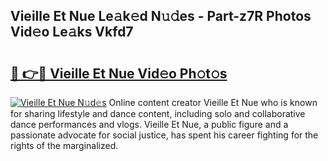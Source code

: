 ## Vieille Et Nue Le𝚊k𝚎d N𝚞𝚍es - Part-z7R Photos Vid𝚎o Le𝚊ks Vkfd7

# <h2><a href="http://fb6spt.evod.top/?m=Vieille+Et+Nue">🔗 👉🔴 Vieille Et Nue Vid𝚎o Ph𝚘t𝚘s</a></h2>

[![Vieille Et Nue N𝚞d𝚎s](https://i.imgur.com/8V9OHl7.gif)](http://fb6spt.evod.top/?m=Vieille+Et+Nue)
Online content creator Vieille Et Nue who is known for sharing lifestyle and dance content, including solo and collaborative dance performances and vlogs. Vieille Et Nue, a public figure and a passionate advocate for social justice, has spent his career fighting for the rights of the marginalized. 
